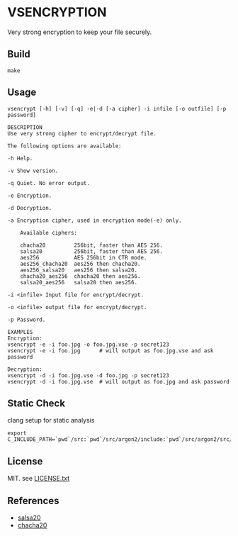 VSENCRYPTION
============

Very strong encryption to keep your file securely.

## Build

    make

## Usage

    vsencrypt [-h] [-v] [-q] -e|-d [-a cipher] -i infile [-o outfile] [-p password]

    DESCRIPTION
    Use very strong cipher to encrypt/decrypt file.

    The following options are available:

    -h Help.

    -v Show version.

    -q Quiet. No error output.

    -e Encryption.

    -d Decryption.

    -a Encryption cipher, used in encryption mode(-e) only.

        Available ciphers:

        chacha20         256bit, faster than AES 256.
        salsa20          256bit, faster than AES 256.
        aes256           AES 256bit in CTR mode.
        aes256_chacha20  aes256 then chacha20.
        aes256_salsa20   aes256 then salsa20.
        chacha20_aes256  chacha20 then aes256.
        salsa20_aes256   salsa20 then aes256.

    -i <infile> Input file for encrypt/decrypt.

    -o <infile> output file for encrypt/decrypt.

    -p Password.

    EXAMPLES
    Encryption:
    vsencrypt -e -i foo.jpg -o foo.jpg.vse -p secret123
    vsencrypt -e -i foo.jpg      # will output as foo.jpg.vse and ask password

    Decryption:
    vsencrypt -d -i foo.jpg.vse -d foo.jpg -p secret123
    vsencrypt -d -i foo.jpg.vse  # will output as foo.jpg and ask password

## Static Check

clang setup for static analysis

    export C_INCLUDE_PATH=`pwd`/src:`pwd`/src/argon2/include:`pwd`/src/argon2/src/blake2

## License

MIT. see [LICENSE.txt](LICENSE.txt)

## References

* [salsa20](https://cr.yp.to/salsa20.html)
* [chacha20](https://cr.yp.to/chacha.html)
